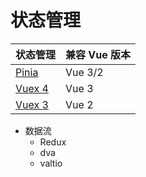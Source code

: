 # 状态管理

状态管理 | 兼容 Vue 版本
---|---
[Pinia](https://pinia.vuejs.org/zh/) | Vue 3/2
[Vuex 4](https://vuex.vuejs.org/zh/) | Vue 3
[Vuex 3](https://v3.vuex.vuejs.org/zh/) | Vue 2

- 数据流
  - Redux
  - dva
  - valtio
